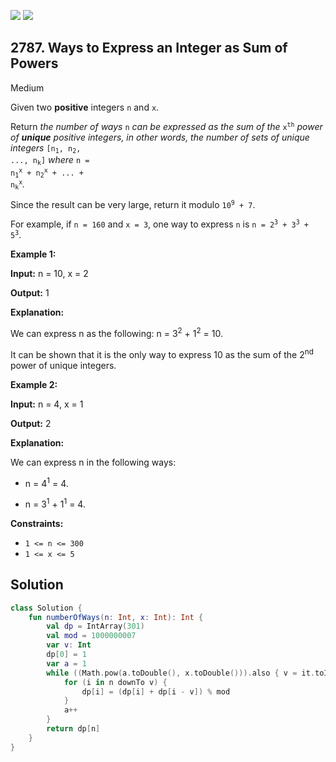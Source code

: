 [![](https://img.shields.io/github/stars/javadev/LeetCode-in-Kotlin?label=Stars&style=flat-square)](https://github.com/javadev/LeetCode-in-Kotlin)
[![](https://img.shields.io/github/forks/javadev/LeetCode-in-Kotlin?label=Fork%20me%20on%20GitHub%20&style=flat-square)](https://github.com/javadev/LeetCode-in-Kotlin/fork)

## 2787\. Ways to Express an Integer as Sum of Powers

Medium

Given two **positive** integers `n` and `x`.

Return _the number of ways_ `n` _can be expressed as the sum of the_ <code>x<sup>th</sup></code> _power of **unique** positive integers, in other words, the number of sets of unique integers_ <code>[n<sub>1</sub>, n<sub>2</sub>, ..., n<sub>k</sub>]</code> _where_ <code>n = n<sub>1</sub><sup>x</sup> + n<sub>2</sub><sup>x</sup> + ... + n<sub>k</sub><sup>x</sup></code>_._

Since the result can be very large, return it modulo <code>10<sup>9</sup> + 7</code>.

For example, if `n = 160` and `x = 3`, one way to express `n` is <code>n = 2<sup>3</sup> + 3<sup>3</sup> + 5<sup>3</sup></code>.

**Example 1:**

**Input:** n = 10, x = 2

**Output:** 1

**Explanation:**

We can express n as the following: n = 3<sup>2</sup> + 1<sup>2</sup> = 10.

It can be shown that it is the only way to express 10 as the sum of the 2<sup>nd</sup> power of unique integers. 

**Example 2:**

**Input:** n = 4, x = 1

**Output:** 2

**Explanation:**

We can express n in the following ways:

- n = 4<sup>1</sup> = 4.

- n = 3<sup>1</sup> + 1<sup>1</sup> = 4. 

**Constraints:**

*   `1 <= n <= 300`
*   `1 <= x <= 5`

## Solution

```kotlin
class Solution {
    fun numberOfWays(n: Int, x: Int): Int {
        val dp = IntArray(301)
        val mod = 1000000007
        var v: Int
        dp[0] = 1
        var a = 1
        while ((Math.pow(a.toDouble(), x.toDouble())).also { v = it.toInt() } <= n) {
            for (i in n downTo v) {
                dp[i] = (dp[i] + dp[i - v]) % mod
            }
            a++
        }
        return dp[n]
    }
}
```